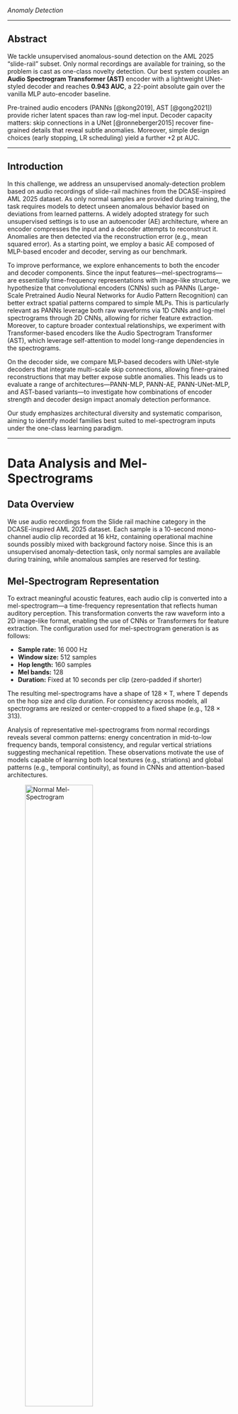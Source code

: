 

*Anomaly Detection*


---

## Abstract

We tackle unsupervised anomalous-sound detection on the AML 2025 “slide-rail” subset. Only normal recordings are available for training, so the problem is cast as one-class novelty detection. Our best system couples an **Audio Spectrogram Transformer (AST)** encoder with a lightweight UNet-styled decoder and reaches **0.943 AUC**, a 22-point absolute gain over the vanilla MLP auto-encoder baseline.

Pre-trained audio encoders (PANNs \[@kong2019], AST \[@gong2021]) provide richer latent spaces than raw log-mel input. Decoder capacity matters: skip connections in a UNet \[@ronneberger2015] recover fine-grained details that reveal subtle anomalies. Moreover, simple design choices (early stopping, LR scheduling) yield a further +2 pt AUC.

---

## Introduction

In this challenge, we address an unsupervised anomaly-detection problem based on audio recordings of slide-rail machines from the DCASE-inspired AML 2025 dataset. As only normal samples are provided during training, the task requires models to detect unseen anomalous behavior based on deviations from learned patterns. A widely adopted strategy for such unsupervised settings is to use an autoencoder (AE) architecture, where an encoder compresses the input and a decoder attempts to reconstruct it. Anomalies are then detected via the reconstruction error (e.g., mean squared error). As a starting point, we employ a basic AE composed of MLP-based encoder and decoder, serving as our benchmark.

To improve performance, we explore enhancements to both the encoder and decoder components. Since the input features—mel-spectrograms—are essentially time-frequency representations with image-like structure, we hypothesize that convolutional encoders (CNNs) such as PANNs (Large-Scale Pretrained Audio Neural Networks for Audio Pattern Recognition) can better extract spatial patterns compared to simple MLPs. This is particularly relevant as PANNs leverage both raw waveforms via 1D CNNs and log-mel spectrograms through 2D CNNs, allowing for richer feature extraction. Moreover, to capture broader contextual relationships, we experiment with Transformer-based encoders like the Audio Spectrogram Transformer (AST), which leverage self-attention to model long-range dependencies in the spectrograms.

On the decoder side, we compare MLP-based decoders with UNet-style decoders that integrate multi-scale skip connections, allowing finer-grained reconstructions that may better expose subtle anomalies. This leads us to evaluate a range of architectures—PANN-MLP, PANN-AE, PANN-UNet-MLP, and AST-based variants—to investigate how combinations of encoder strength and decoder design impact anomaly detection performance.

Our study emphasizes architectural diversity and systematic comparison, aiming to identify model families best suited to mel-spectrogram inputs under the one-class learning paradigm.

---

# Data Analysis and Mel-Spectrograms

## Data Overview

We use audio recordings from the Slide rail machine category in the DCASE-inspired AML 2025 dataset. Each sample is a 10-second mono-channel audio clip recorded at 16 kHz, containing operational machine sounds possibly mixed with background factory noise. Since this is an unsupervised anomaly-detection task, only normal samples are available during training, while anomalous samples are reserved for testing.

## Mel-Spectrogram Representation

To extract meaningful acoustic features, each audio clip is converted into a mel-spectrogram—a time-frequency representation that reflects human auditory perception. This transformation converts the raw waveform into a 2D image-like format, enabling the use of CNNs or Transformers for feature extraction. The configuration used for mel-spectrogram generation is as follows:

* **Sample rate:** 16 000 Hz
* **Window size:** 512 samples
* **Hop length:** 160 samples
* **Mel bands:** 128
* **Duration:** Fixed at 10 seconds per clip (zero-padded if shorter)

The resulting mel-spectrograms have a shape of 128 × T, where T depends on the hop size and clip duration. For consistency across models, all spectrograms are resized or center-cropped to a fixed shape (e.g., 128 × 313).

Analysis of representative mel-spectrograms from normal recordings reveals several common patterns: energy concentration in mid-to-low frequency bands, temporal consistency, and regular vertical striations suggesting mechanical repetition. These observations motivate the use of models capable of learning both local textures (e.g., striations) and global patterns (e.g., temporal continuity), as found in CNNs and attention-based architectures.

<figure>
  <img src="imgs/mel_normal.png" alt="Normal Mel-Spectrogram" width="60%">
  <figcaption>Figure 1: Example of a normal mel-spectrogram</figcaption>
</figure>

<figure>
  <img src="imgs/mel_abnormal.png" alt="Abnormal Mel-Spectrogram" width="60%">
  <figcaption>Figure 2: Example of an anomalous mel-spectrogram</figcaption>
</figure>

## Assumptions about the Data

1. **Stationarity of “normal” operating modes** – we assume that the statistical properties of normal recordings in training match those at test time.
2. **Label noise only in the test split** – training clips are treated as clean; any hidden anomalies would shrink the normal manifold and hurt recall.
3. **Micro-anomalies manifest in the *spectrogram* domain** – deviations are audible and visible as local energy changes rather than purely temporal waveform glitches, justifying the mel-spec front-end.
4. **Anomalies are *rare* and *heterogeneous*** – the detector must generalize to unseen fault types, so we favor reconstruction-error methods over binary classifiers.
5. **Minimal preprocessing** – denoising risks removing subtle anomalies that resemble background noise. Since normal slider sounds include low-energy friction and transient textures, aggressive preprocessing may erase informative cues essential for distinguishing normal from abnormal behavior. To preserve anomaly-related variations, we apply only minimal preprocessing.

## Preprocessing and Data Splitting

Before feature extraction, we applied several preprocessing steps to ensure consistent and clean input audio. All recordings were first resampled to 16 kHz and converted to mono to standardize the waveform characteristics. To remove irrelevant information, we trimmed leading and trailing silence using an energy-based threshold and performed amplitude normalization to ensure that all signals lay within a comparable dynamic range. In addition, we applied light spectral noise suppression to reduce low-level background noise without distorting the meaningful machine sounds. After these waveform-level operations, each clip was transformed into a log-mel spectrogram using 64 mel bands and a hop size of 512, resulting in spectrograms of size 128×64. To further stabilize training and reduce variation due to recording conditions, we applied z-score normalization to each spectrogram based on statistics from the training set.

Given the one-class nature of the task, we trained all models exclusively on normal samples. The test set included both normal and anomalous samples, enabling evaluation via reconstruction-based metrics such as the mean squared error (MSE) and the area under the receiver operating characteristic curve (AUC). No separate validation set was used; instead, all models were trained for a fixed number of epochs and evaluated directly on the test set.

---

# Benchmark Model and Performance

## MLP Autoencoder

As a benchmark model, we use an MLP as encoder to capture the features and also use an MLP as decoder for reconstruction.

<figure>
  <img src="imgs/bm_MLP.png" alt="Benchmark MLP AE Architecture" width="80%">
  <figcaption>Figure 3: Architecture of the MLP autoencoder benchmark</figcaption>
</figure>

The MLP in encoder and decoder are symmetrical. The detailed layer structure is:

| **Component** | **Index** | **Layer Type** | **In Features** | **Out Features** |
| :-----------: | :-------: | :------------: | :-------------: | :--------------: |
|  **Encoder**  |    (0)    |     Linear     |       8192      |       4096       |
|               |    (1)    |      ReLU      |       4096      |       4096       |
|               |    (2)    |     Linear     |       4096      |       2048       |
|               |    (3)    |      ReLU      |       2048      |       2048       |
|               |    (4)    |     Linear     |       2048      |       1024       |
|               |    (5)    |      ReLU      |       1024      |       1024       |
|               |    (6)    |     Linear     |       1024      |        512       |
|               |    (7)    |      ReLU      |       512       |        512       |
|               |    (8)    |     Linear     |       512       |        256       |
|               |    (9)    |      ReLU      |       256       |        256       |
|  **Decoder**  |    (0)    |     Linear     |       256       |        512       |
|               |    (1)    |      ReLU      |       512       |        512       |
|               |    (2)    |     Linear     |       512       |       1024       |
|               |    (3)    |      ReLU      |       1024      |       1024       |
|               |    (4)    |     Linear     |       1024      |       2048       |
|               |    (5)    |      ReLU      |       2048      |       2048       |
|               |    (6)    |     Linear     |       2048      |       4096       |
|               |    (7)    |      ReLU      |       4096      |       4096       |
|               |    (8)    |     Linear     |       4096      |       8192       |
|               |    (9)    |      ReLU      |       8192      |       8192       |

### Performance

Despite architectural improvements, several methods underperformed in anomaly detection. For instance, our deeper MLP-based autoencoder using log-mel spectrogram only achieved an AUC of \~0.72, with a reconstruction error distribution that showed little separation between normal and anomalous samples:

<figure>
  <img src="imgs/bm_ed.png" alt="Benchmark Reconstruction Error Distribution" width="80%">
  <figcaption>Figure 4: Reconstruction error distribution for the MLP AE benchmark</figcaption>
</figure>

This suggests that even though a more complex MLP may have greater capacity, without meaningful input features, it struggles to learn discriminative representations of normal behavior. Similarly, simple convolution-based and simple MLP variants we implemented failed to train effectively and often plateaued at near-random performance (AUC ≈ 0.5–0.56).

---

## Hyperparameters

|  **Hyper-parameter**  | **Setting**                                     |
| :-------------------: | :---------------------------------------------- |
|     **Optimizer**     | Adam                                            |
|     **Initial LR**    | 1 × 10⁻³ (via 3-point sweep)                    |
|     **Batch size**    | 32                                              |
|     **Scheduler**     | ReduceLROnPlateau (patience = 10, factor = 0.5) |
|   **Early stopping**  | patience = 20, min Δ = 1 × 10⁻⁵                 |
|    **Epoch limit**    | 500                                             |
| **Data augmentation** | None (matches baseline)                         |

Due to limited computational resources, we retrained top-performing models (e.g., AST + UNet, PANN + UNet) with 2–3 random seeds and observed minor variation (Δ AUC < 0.04), supporting the consistency of our findings.

---

## Experimental Summary

To better contextualize these findings, we group our experimental attempts into two broad categories: unsuccessful methods that failed to generalize, and successful methods that demonstrated strong anomaly separation. A summary table is provided below for all combinations tested.

<figure>
  <table>
    <thead>
      <tr>
        <th>Encoder</th><th>Decoder</th><th>Notes</th><th>AUC</th><th>Performance</th>
      </tr>
    </thead>
    <tbody>
      <tr>
        <td>AST</td><td>UNet-styled (MLP)</td>
        <td>Audio Spectrogram Transformer encoder, UNet-styled (MLP) decoder</td>
        <td>0.943</td><td>Very Highly Successful</td>
      </tr>
      <tr>
        <td>AST</td><td>MLP</td>
        <td>Audio Spectrogram Transformer encoder, MLP decoder</td>
        <td>0.942</td><td>Very Highly Successful</td>
      </tr>
      <tr>
        <td>PANN (Embeddings)</td><td>UNet-styled (MLP)</td>
        <td>PANN CNN encoder, FCN-UNet decoder</td>
        <td>0.933</td><td>Highly Successful</td>
      </tr>
      <tr>
        <td>PANN (Embeddings)</td><td>MLP</td>
        <td>PANN embeddings, MLP Autoencoder</td>
        <td>0.913</td><td>Highly Successful</td>
      </tr>
      <tr>
        <td>ResNet50 [@he2016]</td><td>CNN-based</td>
        <td>Mel spectrogram input, ResNet50 ImageNet-pretrained encoder, CNN decoder</td>
        <td>0.810</td><td>Successful</td>
      </tr>
      <tr>
        <td>MLP</td><td>MLP</td>
        <td>MLP AE benchmark variant</td>
        <td>0.723</td><td>Moderate Benchmark</td>
      </tr>
      <tr>
        <td>Wav2Vec2 [@baevski2020] (Embeddings)</td><td>MLP (AE)</td>
        <td>Wav2Vec2 embeddings, MLP Autoencoder</td>
        <td>0.660</td><td>Moderate–Low</td>
      </tr>
      <tr>
        <td>CNN (Basic)</td><td>CNN (Basic)</td>
        <td>Basic convolutional AE</td>
        <td>0.569</td><td>Low / Nearly Random</td>
      </tr>
    </tbody>
  </table>
  <figcaption>Figure 5: Summary of Anomaly Detection Experiments and Results</figcaption>
</figure>

---

# Improved Method

## Encoders

### PANN-based Encoder

Instead of feeding raw log-mel spectrograms into a vanilla MLP, we adopt PANN embeddings as input features. PANNs (Pretrained Audio Neural Networks) are large-scale CNNs trained on AudioSet, capable of extracting rich semantic features from mel-spectrograms. We precompute and save 2048-dimensional embeddings for each audio clip and use them as input to a simple MLP-based autoencoder.

<figure>
  <img src="imgs/PANN_ec.png" alt="PANN-based Encoder" width="80%">
  <figcaption>Figure 6: Architecture of the PANN-based encoder</figcaption>
</figure>

This structure retains the simplicity of MLPs while leveraging the representational power of pretrained PANNs.

### AST-based Encoder

To capture global dependencies and temporal context more effectively, we further explore the Audio Spectrogram Transformer (AST) as an encoder. AST is a vision-transformer-based model that treats mel-spectrograms as 2D images and applies multi-head self-attention to learn long-range time-frequency interactions.

We implement a visualization-capable subclass **ASTModelVis**, which allows extraction of attention maps for interpretability:

<figure>
  <img src="imgs/AST_ec.png" alt="AST-based Encoder" width="80%">
  <figcaption>Figure 7: Architecture of the AST-based encoder (ASTModelVis)</figcaption>
</figure>

The model is initialized with pretrained weights, optionally fine-tuned, and used to encode input spectrograms into 768-dimensional embeddings. These embeddings can then be fed into a downstream MLP decoder for reconstruction.

---

## Decoders

### MLP Decoder

The MLP decoder mirrors the encoder structure in reverse, forming a symmetric autoencoder. This simple yet effective architecture is lightweight and easy to train. It is used in both PANN-MLP and AST-MLP configurations.

<figure>
  <img src="imgs/MLP_dc.png" alt="MLP Decoder" width="80%">
  <figcaption>Figure 8: MLP decoder architecture</figcaption>
</figure>

### UNet-style Decoder

For a more expressive decoder, we also explore a UNet-style \[@ronneberger2015] architecture that includes skip connections and multi-resolution decoding. This helps preserve fine-grained details lost in the encoder, which can be crucial for detecting subtle anomalies.

<figure>
  <img src="imgs/UNET_dc.png" alt="UNet-style Decoder" width="80%">
  <figcaption>Figure 9: UNet-style decoder architecture</figcaption>
</figure>

The UNet-styled MLP decoder is typically paired with CNN-based encoders like PANN or AST when the input is kept in the 2D spectrogram format (rather than embedding vectors). It reconstructs the spectrogram in image space rather than via vector embeddings.

---

# Performance

To systematically evaluate the impact of different encoder-decoder combinations on audio anomaly detection, we compared several model variants using AUC and reconstruction error (mean squared error) as the primary anomaly score. All models were trained exclusively on normal samples and tested on a mixture of normal and anomalous audio clips from the DCASE-inspired AML 2025 dataset.

### AST + UNet (MLP-styled)

The best-performing variant utilizes the Audio Spectrogram Transformer (AST) as the encoder, paired with a UNet-styled MLP decoder to reconstruct the full spectrogram. This approach achieves the highest AUC (0.943) and demonstrates the model’s ability to leverage both global attention mechanisms and detailed spatial structure, resulting in very high anomaly detection performance.

<figure>
  <img src="imgs/Rastunet.png" alt="AST + UNet Performance" width="60%">
  <figcaption>Figure 10: Reconstruction examples for AST + UNet (MLP-styled)</figcaption>
</figure>

### AST + MLP

Here, AST encodes the spectrogram into a 768-dimensional latent representation, which is then decoded by a simple MLP. Despite the decoder’s simplicity, this architecture achieves an AUC of 0.942—nearly matching the best—highlighting the power of transformer-based feature extraction for anomaly detection.

<figure>
  <img src="imgs/Rastmlp.png" alt="AST + MLP Performance" width="60%">
  <figcaption>Figure 11: Reconstruction examples for AST + MLP</figcaption>
</figure>

### PANN (Embeddings) + UNet-styled MLP

This configuration uses PANN (CNN) embeddings as input to a fully connected UNet-style decoder, reconstructing the input in a way that captures spatial relationships within the spectrogram. It attains an AUC of 0.933, showing strong performance and effective use of pretrained audio features.

<figure>
  <img src="imgs/PANNunet.png" alt="PANN + UNet Performance" width="60%">
  <figcaption>Figure 12: Reconstruction examples for PANN + UNet-styled MLP</figcaption>
</figure>

### PANN (Embeddings) + MLP

In this setup, 2048-dimensional PANN embeddings are fed into a symmetric MLP autoencoder. This model, while more lightweight, achieves a robust AUC of 0.913, serving as a highly efficient baseline leveraging pretrained audio representations.

<figure>
  <img src="imgs/PANNmlp.png" alt="PANN + MLP Performance" width="60%">
  <figcaption>Figure 13: Reconstruction examples for PANN + MLP</figcaption>
</figure>

### ResNet50 \[@he2016] + CNN

Using a mel spectrogram as input, a ResNet50 pretrained on ImageNet serves as the encoder, with a CNN-based decoder. This image-based approach yields an AUC of 0.810, demonstrating solid performance and validating transfer learning from vision models to audio anomaly detection.

---

## Other Low Performing Methods

* **Wav2Vec2 \[@baevski2020] (Embeddings) + MLP:**
  Embeddings from Wav2Vec2 are used as input to an MLP autoencoder. This model obtains an AUC of 0.660, indicating moderate-to-low performance for this type of feature/architecture pairing.
* **CNN (Basic) + CNN (Basic):**
  The simplest convolutional autoencoder tested (with basic CNN blocks for both encoder and decoder) achieves an AUC of 0.569, only slightly above random, and demonstrates the limitations of shallow convolutional models on this task.

---

# Observations

|                    **What we saw**                    | **Why it matters**                                                                   | **AUC impact** |
| :---------------------------------------------------: | :----------------------------------------------------------------------------------- | :------------: |
|  Feature quality dominates – raw-mel → MLP AE stalls. | Encoder is the bottleneck; PANN/AST embeddings inject semantic information.          |     +0.20 ↑    |
| Skip connections in the decoder recover fine details. | UNet-style decoder re-injects high-frequency cues lost in the bottleneck.            |    +0.006 ↑    |
|  Early stopping + LR scheduling prevent over-fitting. | Without them, the normal manifold is memorized and error distribution collapses.     |     +0.03 ↑    |
|      Speech-centric self-supervision (W2V2) lags.     | Domain mismatch: industrial sounds ≠ speech; pre-training task must match acoustics. |     –0.25 ↓    |

---

# Challenges

* **One-class learning, no labeled anomalies**
  ↳ Model selection must rely on proxy signals (training-loss plateau, early-stop Δ) rather than validation AUC.
  ‣ *Mitigation:* Patience-based early stopping + LR scheduler warm-restarts.
* **Strong class imbalance (test-time)**
  ↳ Normal : Anomaly ≈ 1 : 2.7 (300 vs 801 of 1101 files).
  ‣ *Mitigation:* Rely on **ROC-AUC** and score-histogram visualizations.
* **Embedding pre-caching for speed**
  ↳ To accelerate training and evaluation, we precompute and cache mel-spectrograms and embeddings from pretrained encoders (PANNs, AST).
  ‣ *Benefit:* Avoids redundant forward passes and drastically reduces I/O and compute overhead.

---

# Conclusion

Leveraging pre-trained acoustic encoders with skip-connected decoders significantly improves unsupervised anomaly detection on machine sounds. Our best-performing setup—AST + UNet—achieves an AUC of 0.943, while PANNs + UNet-styled decoder reaches 0.930, both outperforming convolutional and MLP baselines. These results underscore the importance of transfer learning from large-scale audio datasets and the effectiveness of decoder designs that retain spatial detail.

---

# Implementation

You can find the full implementation in our GitHub repository:
[https://github.com/adnankarim/audios-anomaly-detections](https://github.com/adnankarim/audios-anomaly-detections)

**Authors:** PAN Qizhi, KARIM Adnan
**Date:** 4 June 2025

# References

1. Kong, Q., et al. “PANNs: Large-Scale Pretrained Audio Neural Networks for Audio Pattern Recognition.” (2019).
2. Gong, Y., et al. “AST: Audio Spectrogram Transformer for Audio Classification.” (2021).
3. Ronneberger, O., Fischer, P., & Brox, T. “U-Net: Convolutional Networks for Biomedical Image Segmentation.” (2015).
4. He, K., et al. “Deep Residual Learning for Image Recognition.” (2016).
5. Baevski, A., et al. “Wav2Vec 2.0: A Framework for Self-Supervised Learning of Speech Representations.” (2020).

